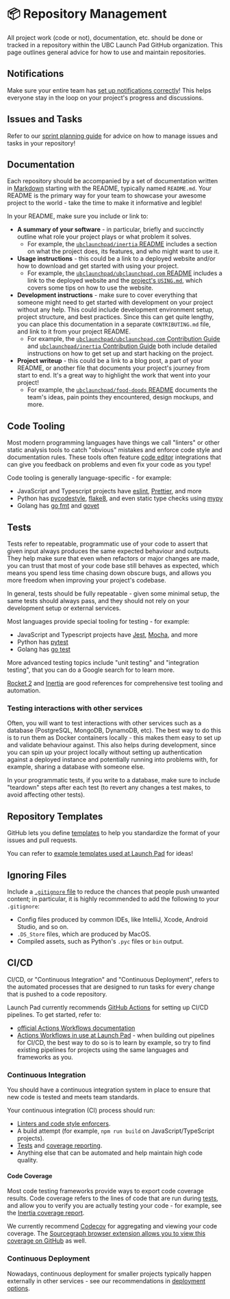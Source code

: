 # 📦 Repository Management

All project work (code or not), documentation, etc. should be done or tracked in a repository within the UBC Launch Pad GitHub organization. This page outlines general advice for how to use and maintain repositories.

## Notifications

Make sure your entire team has [set up notifications correctly](/handbook/tools/github.md#setting-up-notifications)! This helps everyone stay in the loop on your project's progress and discussions.

## Issues and Tasks

Refer to our [sprint planning guide](/handbook/project-management/sprints.md#managing-tasks) for advice on how to manage issues and tasks in your repository!

## Documentation

Each repository should be accompanied by a set of documentation written in [Markdown](/handbook/tools/github.md#markdown) starting with the README, typically named `README.md`. Your README is the primary way for your team to showcase your awesome project to the world - take the time to make it informative and legible!

In your README, make sure you include or link to:

- **A summary of your software** - in particular, briefly and succinctly outline what role your project plays or what problem it solves.
  - For example, the [`ubclaunchpad/inertia` README](https://github.com/ubclaunchpad/inertia/blob/master/README.md) includes a section on what the project does, its features, and who might want to use it.
- **Usage instructions** - this could be a link to a deployed website and/or how to download and get started with using your project.
  - For example, the [`ubclaunchpad/ubclaunchpad.com` README](https://github.com/ubclaunchpad/ubclaunchpad.com/blob/master/README.md) includes a link to the deployed website and the [project's `USING.md`](https://github.com/ubclaunchpad/ubclaunchpad.com/blob/master/USING.md), which covers some tips on how to use the website.
- **Development instructions** - make sure to cover everything that someone might need to get started with development on your project without any help. This could include development environment setup, project structure, and best practices. Since this can get quite lengthy, you can place this documentation in a separate `CONTRIBUTING.md` file, and link to it from your project README.
  - For example, the [`ubclaunchpad/ubclaunchpad.com` Contribution Guide](https://github.com/ubclaunchpad/ubclaunchpad.com/blob/master/CONTRIBUTING.md) and [`ubclaunchpad/inertia` Contribution Guide](https://github.com/ubclaunchpad/inertia/blob/master/CONTRIBUTING.md) both include detailed instructions on how to get set up and start hacking on the project.
- **Project writeup** - this could be a link to a blog post, a part of your README, or another file that documents your project's journey from start to end. It's a great way to highlight the work that went into your project!
  - For example, the [`ubclaunchpad/food-doods` README](https://github.com/ubclaunchpad/food-doods/blob/master/README.md) documents the team's ideas, pain points they encountered, design mockups, and more.

## Code Tooling

Most modern programming languages have things we call "linters" or other static analysis tools to catch "obvious" mistakes and enforce code style and documentation rules. These tools often feature [code editor](/resources/tools.md#writing-code) integrations that can give you feedback on problems and even fix your code as you type!

Code tooling is generally language-specific - for example:

- JavaScript and Typescript projects have [eslint](https://eslint.org/), [Prettier](https://prettier.io/), and more
- Python has [pycodestyle](https://pypi.org/project/pycodestyle/), [flake8](https://flake8.pycqa.org/en/latest/), and even static type checks using [mypy](http://mypy-lang.org/)
- Golang has [go fmt](https://golang.org/cmd/gofmt/) and [govet](https://golang.org/cmd/vet/)

## Tests

Tests refer to repeatable, programmatic use of your code to assert that given input always produces the same expected behaviour and outputs. They help make sure that even when refactors or major changes are made, you can trust that most of your code base still behaves as expected, which means you spend less time chasing down obscure bugs, and allows you more freedom when improving your project's codebase.

In general, tests should be fully repeatable - given some minimal setup, the same tests should always pass, and they should not rely on your development setup or external services.

Most languages provide special tooling for testing - for example:

- JavaScript and Typescript projects have [Jest](https://jestjs.io/), [Mocha](https://mochajs.org/), and more
- Python has [pytest](https://docs.pytest.org/en/stable/)
- Golang has [go test](https://golang.org/pkg/testing/)

More advanced testing topics include "unit testing" and "integration testing", that you can do a Google search for to learn more.

[Rocket 2](https://github.com/ubclaunchpad/rocket2) and [Inertia](https://github.com/ubclaunchpad/inertia) are good references for comprehensive test tooling and automation.

### Testing interactions with other services

Often, you will want to test interactions with other services such as a database (PostgreSQL, MongoDB, DynamoDB, etc). The best way to do this is to run them as Docker containers locally - this makes them easy to set up and validate behaviour against. This also helps during development, since you can spin up your project locally without setting up authentication against a deployed instance and potentially running into problems with, for example, sharing a database with someone else.

In your programmatic tests, if you write to a database, make sure to include "teardown" steps after each test (to revert any changes a test makes, to avoid affecting other tests).

## Repository Templates

GitHub lets you define [templates](https://docs.github.com/en/free-pro-team@latest/github/building-a-strong-community/about-issue-and-pull-request-templates) to help you standardize the format of your issues and pull requests.

You can refer to [example templates used at Launch Pad](https://sourcegraph.com/search?q=repo:ubclaunchpad/*+file:_TEMPLATE+) for ideas!

## Ignoring Files

Include a [`.gitignore` file](https://git-scm.com/docs/gitignore#_description) to reduce the chances that people push unwanted content; in particular, it is highly recommended to add the following to your `.gitignore`:

- Config files produced by common IDEs, like IntelliJ, Xcode, Android Studio, and so on.
- `.DS_Store` files, which are produced by MacOS.
- Compiled assets, such as Python's `.pyc` files or `bin` output.

## CI/CD

CI/CD, or "Continuous Integration" and "Continuous Deployment", refers to the automated processes that are designed to run tasks for every change that is pushed to a code repository.

Launch Pad currently recommends [GitHub Actions](https://github.com/features/actions) for setting up CI/CD pipelines. To get started, refer to:

- [official Actions Workflows documentation](https://help.github.com/en/actions/reference/workflow-syntax-for-github-actions)
- [Actions Workflows in use at Launch Pad](https://sourcegraph.com/search?q=repo:ubclaunchpad/*+file:.github/workflows+) - when building out pipelines for CI/CD, the best way to do so is to learn by example, so try to find existing pipelines for projects using the same languages and frameworks as you.

### Continuous Integration

You should have a continuous integration system in place to ensure that new code
is tested and meets team standards.

Your continuous integration (CI) process should run:

- [Linters and code style enforcers](#code-tooling).
- A build attempt (for example, `npm run build` on JavaScript/TypeScript projects).
- [Tests](#tests) and [coverage reporting](#code-coverage).
- Anything else that can be automated and help maintain high code quality.

#### Code Coverage

Most code testing frameworks provide ways to export code coverage results. Code coverage refers to the lines of code that are run during [tests](#tests), and allow you to verify you are actually testing your code - for example, see the [Inertia coverage report](https://codecov.io/gh/ubclaunchpad/inertia).

We currently recommend [Codecov](https://codecov.io/) for aggregating and viewing your code coverage. The [Sourcegraph browser extension allows you to view this coverage on GitHub](https://docs.codecov.io/docs/browser-extension) as well.

### Continuous Deployment

Nowadays, continuous deployment for smaller projects typically happen externally in other services - see our recommendations in [deployment options](/handbook/tools/deployment.md).
